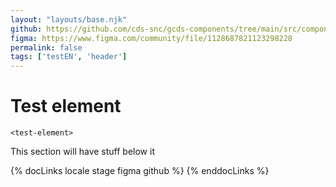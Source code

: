 ```yaml
---
layout: "layouts/base.njk"
github: https://github.com/cds-snc/gcds-components/tree/main/src/components/gcds-button
figma: https://www.figma.com/community/file/1128687821123298228
permalink: false
tags: ['testEN', 'header']
---
```


# Test element

`<test-element>`

This section will have stuff below it

{% docLinks locale stage figma github %}
{% enddocLinks %}
